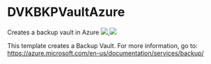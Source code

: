 # DVKBKPVaultAzure
Creates a backup vault in Azure
<a href="https://portal.azure.com/#create/Microsoft.Template/uri/https%3A%2F%2Fraw.githubusercontent.com%2FAzure%2Fazure-quickstart-templates%2Fmaster%2F101-backup-vault-create%2Fazuredeploy.json" target="_blank">
    <img src="http://azuredeploy.net/deploybutton.png"/>
</a>
<a href="http://armviz.io/#/?load=https%3A%2F%2Fraw.githubusercontent.com%2FAzure%2Fazure-quickstart-templates%2Fmaster%2F101-backup-vault-create%2Fazuredeploy.json" target="_blank">
    <img src="http://armviz.io/visualizebutton.png"/>
</a>

This template creates a Backup Vault. For more information, go to: https://azure.microsoft.com/en-us/documentation/services/backup/
